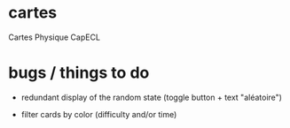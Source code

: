 # cartes

Cartes Physique CapECL

# bugs / things to do

- redundant display of the random state (toggle button + text "aléatoire")

- filter cards by color (difficulty and/or time)